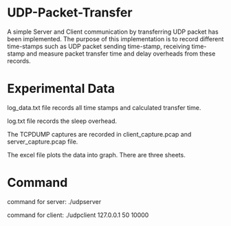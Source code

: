 UDP-Packet-Transfer
===================

A simple Server and Client communication by transferring UDP packet has been implemented. The purpose of this implementation is to record different time-stamps such as UDP packet sending time-stamp, receiving time-stamp and measure packet transfer time and delay overheads from these records.

Experimental Data
===================

log_data.txt file records all time stamps and calculated transfer time.

log.txt file records the sleep overhead.

The TCPDUMP captures are recorded in client_capture.pcap and server_capture.pcap file.

The excel file plots the data into graph. There are three sheets.

Command
==================

command for server: ./udpserver

command for client: ./udpclient 127.0.0.1 50 10000
